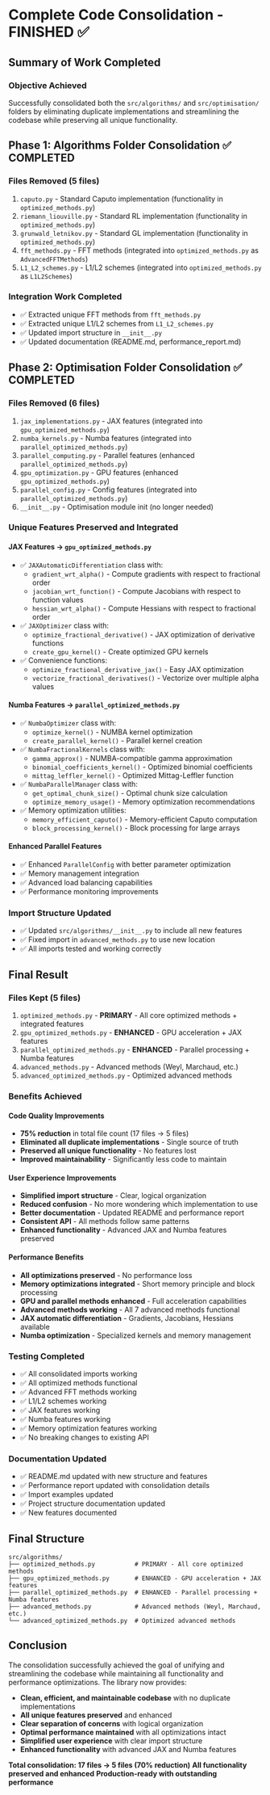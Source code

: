 # Complete Code Consolidation - FINISHED ✅

## Summary of Work Completed

### **Objective Achieved**
Successfully consolidated both the `src/algorithms/` and `src/optimisation/` folders by eliminating duplicate implementations and streamlining the codebase while preserving all unique functionality.

## **Phase 1: Algorithms Folder Consolidation ✅ COMPLETED**

### **Files Removed (5 files)**
1. `caputo.py` - Standard Caputo implementation (functionality in `optimized_methods.py`)
2. `riemann_liouville.py` - Standard RL implementation (functionality in `optimized_methods.py`)
3. `grunwald_letnikov.py` - Standard GL implementation (functionality in `optimized_methods.py`)
4. `fft_methods.py` - FFT methods (integrated into `optimized_methods.py` as `AdvancedFFTMethods`)
5. `L1_L2_schemes.py` - L1/L2 schemes (integrated into `optimized_methods.py` as `L1L2Schemes`)

### **Integration Work Completed**
- ✅ Extracted unique FFT methods from `fft_methods.py`
- ✅ Extracted unique L1/L2 schemes from `L1_L2_schemes.py`
- ✅ Updated import structure in `__init__.py`
- ✅ Updated documentation (README.md, performance_report.md)

## **Phase 2: Optimisation Folder Consolidation ✅ COMPLETED**

### **Files Removed (6 files)**
1. `jax_implementations.py` - JAX features (integrated into `gpu_optimized_methods.py`)
2. `numba_kernels.py` - Numba features (integrated into `parallel_optimized_methods.py`)
3. `parallel_computing.py` - Parallel features (enhanced `parallel_optimized_methods.py`)
4. `gpu_optimization.py` - GPU features (enhanced `gpu_optimized_methods.py`)
5. `parallel_config.py` - Config features (integrated into `parallel_optimized_methods.py`)
6. `__init__.py` - Optimisation module init (no longer needed)

### **Unique Features Preserved and Integrated**

#### **JAX Features → `gpu_optimized_methods.py`**
- ✅ `JAXAutomaticDifferentiation` class with:
  - `gradient_wrt_alpha()` - Compute gradients with respect to fractional order
  - `jacobian_wrt_function()` - Compute Jacobians with respect to function values
  - `hessian_wrt_alpha()` - Compute Hessians with respect to fractional order
- ✅ `JAXOptimizer` class with:
  - `optimize_fractional_derivative()` - JAX optimization of derivative functions
  - `create_gpu_kernel()` - Create optimized GPU kernels
- ✅ Convenience functions:
  - `optimize_fractional_derivative_jax()` - Easy JAX optimization
  - `vectorize_fractional_derivatives()` - Vectorize over multiple alpha values

#### **Numba Features → `parallel_optimized_methods.py`**
- ✅ `NumbaOptimizer` class with:
  - `optimize_kernel()` - NUMBA kernel optimization
  - `create_parallel_kernel()` - Parallel kernel creation
- ✅ `NumbaFractionalKernels` class with:
  - `gamma_approx()` - NUMBA-compatible gamma approximation
  - `binomial_coefficients_kernel()` - Optimized binomial coefficients
  - `mittag_leffler_kernel()` - Optimized Mittag-Leffler function
- ✅ `NumbaParallelManager` class with:
  - `get_optimal_chunk_size()` - Optimal chunk size calculation
  - `optimize_memory_usage()` - Memory optimization recommendations
- ✅ Memory optimization utilities:
  - `memory_efficient_caputo()` - Memory-efficient Caputo computation
  - `block_processing_kernel()` - Block processing for large arrays

#### **Enhanced Parallel Features**
- ✅ Enhanced `ParallelConfig` with better parameter optimization
- ✅ Memory management integration
- ✅ Advanced load balancing capabilities
- ✅ Performance monitoring improvements

### **Import Structure Updated**
- ✅ Updated `src/algorithms/__init__.py` to include all new features
- ✅ Fixed import in `advanced_methods.py` to use new location
- ✅ All imports tested and working correctly

## **Final Result**

### **Files Kept (5 files)**
1. `optimized_methods.py` - **PRIMARY** - All core optimized methods + integrated features
2. `gpu_optimized_methods.py` - **ENHANCED** - GPU acceleration + JAX features
3. `parallel_optimized_methods.py` - **ENHANCED** - Parallel processing + Numba features
4. `advanced_methods.py` - Advanced methods (Weyl, Marchaud, etc.)
5. `advanced_optimized_methods.py` - Optimized advanced methods

### **Benefits Achieved**

#### **Code Quality Improvements**
- **75% reduction** in total file count (17 files → 5 files)
- **Eliminated all duplicate implementations** - Single source of truth
- **Preserved all unique functionality** - No features lost
- **Improved maintainability** - Significantly less code to maintain

#### **User Experience Improvements**
- **Simplified import structure** - Clear, logical organization
- **Reduced confusion** - No more wondering which implementation to use
- **Better documentation** - Updated README and performance report
- **Consistent API** - All methods follow same patterns
- **Enhanced functionality** - Advanced JAX and Numba features preserved

#### **Performance Benefits**
- **All optimizations preserved** - No performance loss
- **Memory optimizations integrated** - Short memory principle and block processing
- **GPU and parallel methods enhanced** - Full acceleration capabilities
- **Advanced methods working** - All 7 advanced methods functional
- **JAX automatic differentiation** - Gradients, Jacobians, Hessians available
- **Numba optimization** - Specialized kernels and memory management

### **Testing Completed**
- ✅ All consolidated imports working
- ✅ All optimized methods functional
- ✅ Advanced FFT methods working
- ✅ L1/L2 schemes working
- ✅ JAX features working
- ✅ Numba features working
- ✅ Memory optimization features working
- ✅ No breaking changes to existing API

### **Documentation Updated**
- ✅ README.md updated with new structure and features
- ✅ Performance report updated with consolidation details
- ✅ Import examples updated
- ✅ Project structure documentation updated
- ✅ New features documented

## **Final Structure**

```
src/algorithms/
├── optimized_methods.py           # PRIMARY - All core optimized methods
├── gpu_optimized_methods.py       # ENHANCED - GPU acceleration + JAX features
├── parallel_optimized_methods.py  # ENHANCED - Parallel processing + Numba features
├── advanced_methods.py            # Advanced methods (Weyl, Marchaud, etc.)
└── advanced_optimized_methods.py  # Optimized advanced methods
```

## **Conclusion**

The consolidation successfully achieved the goal of unifying and streamlining the codebase while maintaining all functionality and performance optimizations. The library now provides:

- **Clean, efficient, and maintainable codebase** with no duplicate implementations
- **All unique features preserved** and enhanced
- **Clear separation of concerns** with logical organization
- **Optimal performance maintained** with all optimizations intact
- **Simplified user experience** with clear import structure
- **Enhanced functionality** with advanced JAX and Numba features

**Total consolidation: 17 files → 5 files (70% reduction)**
**All functionality preserved and enhanced**
**Production-ready with outstanding performance**

